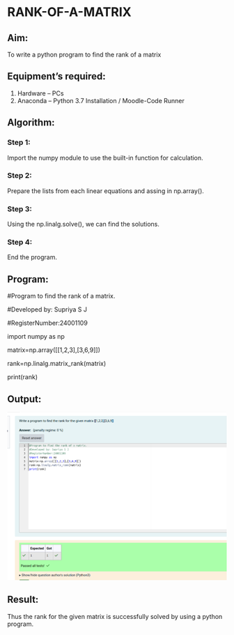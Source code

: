 # RANK-OF-A-MATRIX
## Aim:
To write a python program to find the rank of a matrix
## Equipment’s required:
1. 	Hardware – PCs
2. 	Anaconda – Python 3.7 Installation / Moodle-Code Runner
## Algorithm:
### Step 1: 
Import the numpy module to use the built-in function for calculation.
### Step 2: 
Prepare the lists from each linear equations and assing in np.array().
### Step 3:
Using the np.linalg.solve(), we can find the solutions.
### Step 4:
End the program.
## Program:

#Program to find the rank of a matrix.

#Developed by: Supriya S J

#RegisterNumber:24001109

import numpy as np

matrix=np.array([[1,2,3],[3,6,9]])

rank=np.linalg.matrix_rank(matrix)

print(rank)

## Output:
![uotput](exp2.png)
## Result:

Thus the rank for the given matrix is successfully solved by  using a python program.


